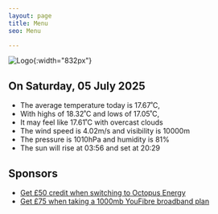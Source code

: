 ```yaml
---
layout: page
title: Menu
seo: Menu

---
```


![Logo](/images/logo.jpg){:width="832px"}

<!-- weather_marker starts -->
## On Saturday, 05 July 2025

- The average temperature today is 17.67˚C,
- With highs of 18.32˚C and lows of 17.05˚C,
- It may feel like 17.61˚C with overcast clouds
- The wind speed is 4.02m/s and visibility is 10000m
- The pressure is 1010hPa and humidity is 81%
- The sun will rise at 03:56 and set at 20:29

<!-- weather_marker ends -->

## Sponsors

- [Get £50 credit when switching to Octopus Energy](https://bit.ly/3oD1nnS)
- [Get £75 when taking a 1000mb YouFibre broadband plan](https://aklam.io/91zWhU?)
